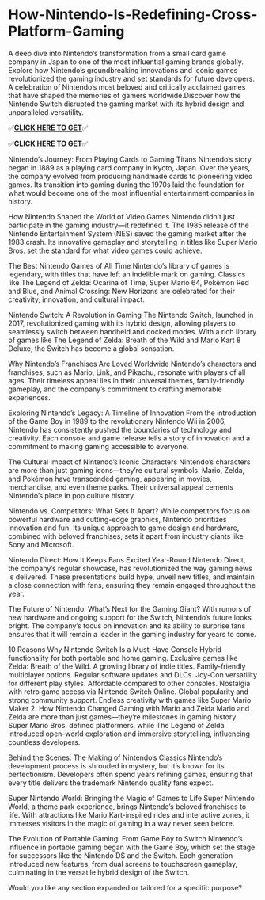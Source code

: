 # How-Nintendo-Is-Redefining-Cross-Platform-Gaming

A deep dive into Nintendo’s transformation from a small card game company in Japan to one of the most influential gaming brands globally.
Explore how Nintendo’s groundbreaking innovations and iconic games revolutionized the gaming industry and set standards for future developers.
A celebration of Nintendo’s most beloved and critically acclaimed games that have shaped the memories of gamers worldwide.Discover how the Nintendo Switch disrupted the gaming market with its hybrid design and unparalleled versatility.


✅**[CLICK HERE TO GET](https://usaofferzon.com/nintendo/)**✅


✅**[CLICK HERE TO GET](https://usaofferzon.com/alloffergiftcard/)**✅


Nintendo’s Journey: From Playing Cards to Gaming Titans
Nintendo’s story began in 1889 as a playing card company in Kyoto, Japan. Over the years, the company evolved from producing handmade cards to pioneering video games. Its transition into gaming during the 1970s laid the foundation for what would become one of the most influential entertainment companies in history.

How Nintendo Shaped the World of Video Games
Nintendo didn’t just participate in the gaming industry—it redefined it. The 1985 release of the Nintendo Entertainment System (NES) saved the gaming market after the 1983 crash. Its innovative gameplay and storytelling in titles like Super Mario Bros. set the standard for what video games could achieve.

The Best Nintendo Games of All Time
Nintendo’s library of games is legendary, with titles that have left an indelible mark on gaming. Classics like The Legend of Zelda: Ocarina of Time, Super Mario 64, Pokémon Red and Blue, and Animal Crossing: New Horizons are celebrated for their creativity, innovation, and cultural impact.

Nintendo Switch: A Revolution in Gaming
The Nintendo Switch, launched in 2017, revolutionized gaming with its hybrid design, allowing players to seamlessly switch between handheld and docked modes. With a rich library of games like The Legend of Zelda: Breath of the Wild and Mario Kart 8 Deluxe, the Switch has become a global sensation.

Why Nintendo’s Franchises Are Loved Worldwide
Nintendo’s characters and franchises, such as Mario, Link, and Pikachu, resonate with players of all ages. Their timeless appeal lies in their universal themes, family-friendly gameplay, and the company’s commitment to crafting memorable experiences.

Exploring Nintendo’s Legacy: A Timeline of Innovation
From the introduction of the Game Boy in 1989 to the revolutionary Nintendo Wii in 2006, Nintendo has consistently pushed the boundaries of technology and creativity. Each console and game release tells a story of innovation and a commitment to making gaming accessible to everyone.

The Cultural Impact of Nintendo’s Iconic Characters
Nintendo’s characters are more than just gaming icons—they’re cultural symbols. Mario, Zelda, and Pokémon have transcended gaming, appearing in movies, merchandise, and even theme parks. Their universal appeal cements Nintendo’s place in pop culture history.

Nintendo vs. Competitors: What Sets It Apart?
While competitors focus on powerful hardware and cutting-edge graphics, Nintendo prioritizes innovation and fun. Its unique approach to game design and hardware, combined with beloved franchises, sets it apart from industry giants like Sony and Microsoft.

Nintendo Direct: How It Keeps Fans Excited Year-Round
Nintendo Direct, the company’s regular showcase, has revolutionized the way gaming news is delivered. These presentations build hype, unveil new titles, and maintain a close connection with fans, ensuring they remain engaged throughout the year.

The Future of Nintendo: What’s Next for the Gaming Giant?
With rumors of new hardware and ongoing support for the Switch, Nintendo’s future looks bright. The company’s focus on innovation and its ability to surprise fans ensures that it will remain a leader in the gaming industry for years to come.

10 Reasons Why Nintendo Switch Is a Must-Have Console
Hybrid functionality for both portable and home gaming.
Exclusive games like Zelda: Breath of the Wild.
A growing library of indie titles.
Family-friendly multiplayer options.
Regular software updates and DLCs.
Joy-Con versatility for different play styles.
Affordable compared to other consoles.
Nostalgia with retro game access via Nintendo Switch Online.
Global popularity and strong community support.
Endless creativity with games like Super Mario Maker 2.
How Nintendo Changed Gaming with Mario and Zelda
Mario and Zelda are more than just games—they’re milestones in gaming history. Super Mario Bros. defined platformers, while The Legend of Zelda introduced open-world exploration and immersive storytelling, influencing countless developers.

Behind the Scenes: The Making of Nintendo’s Classics
Nintendo’s development process is shrouded in mystery, but it’s known for its perfectionism. Developers often spend years refining games, ensuring that every title delivers the trademark Nintendo quality fans expect.

Super Nintendo World: Bringing the Magic of Games to Life
Super Nintendo World, a theme park experience, brings Nintendo’s beloved franchises to life. With attractions like Mario Kart-inspired rides and interactive zones, it immerses visitors in the magic of gaming in a way never seen before.

The Evolution of Portable Gaming: From Game Boy to Switch
Nintendo’s influence in portable gaming began with the Game Boy, which set the stage for successors like the Nintendo DS and the Switch. Each generation introduced new features, from dual screens to touchscreen gameplay, culminating in the versatile hybrid design of the Switch.

Would you like any section expanded or tailored for a specific purpose?
